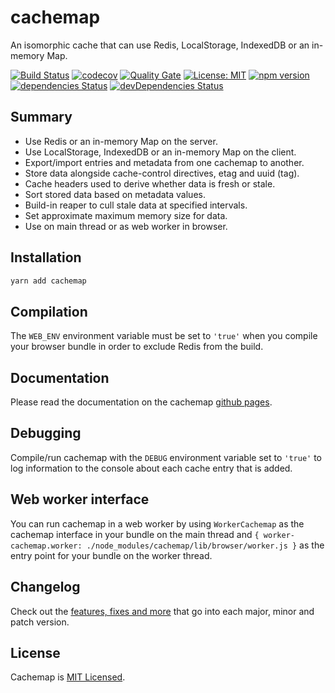 # cachemap

An isomorphic cache that can use Redis, LocalStorage, IndexedDB or an in-memory Map.

[![Build Status](https://travis-ci.org/bad-batch/cachemap.svg?branch=master)](https://travis-ci.org/bad-batch/cachemap)
[![codecov](https://codecov.io/gh/bad-batch/cachemap/branch/master/graph/badge.svg)](https://codecov.io/gh/bad-batch/cachemap)
[![Quality Gate](https://sonarcloud.io/api/project_badges/measure?project=sonarqube%3Acachemap&metric=alert_status)](https://sonarcloud.io/dashboard?id=sonarqube%3Acachemap)
[![License: MIT](https://img.shields.io/badge/License-MIT-yellow.svg)](LICENSE)
[![npm version](https://badge.fury.io/js/cachemap.svg)](https://badge.fury.io/js/cachemap)
[![dependencies Status](https://david-dm.org/bad-batch/cachemap/status.svg)](https://david-dm.org/bad-batch/cachemap)
[![devDependencies Status](https://david-dm.org/bad-batch/cachemap/dev-status.svg)](https://david-dm.org/bad-batch/cachemap?type=dev)

## Summary

* Use Redis or an in-memory Map on the server.
* Use LocalStorage, IndexedDB or an in-memory Map on the client.
* Export/import entries and metadata from one cachemap to another.
* Store data alongside cache-control directives, etag and uuid (tag).
* Cache headers used to derive whether data is fresh or stale.
* Sort stored data based on metadata values.
* Build-in reaper to cull stale data at specified intervals.
* Set approximate maximum memory size for data.
* Use on main thread or as web worker in browser.

## Installation

```bash
yarn add cachemap
```

## Compilation

The `WEB_ENV` environment variable must be set to `'true'` when you compile your browser bundle in order to exclude
Redis from the build.

## Documentation

Please read the documentation on the cachemap [github pages](https://bad-batch.github.io/cachemap).

## Debugging

Compile/run cachemap with the `DEBUG` environment variable set to `'true'` to log information to the console about each
cache entry that is added.

## Web worker interface

You can run cachemap in a web worker by using `WorkerCachemap` as the cachemap interface in your bundle on the main
thread and `{ worker-cachemap.worker: ./node_modules/cachemap/lib/browser/worker.js }` as the entry point for your
bundle on the worker thread.

## Changelog

Check out the [features, fixes and more](CHANGELOG.md) that go into each major, minor and patch version.

## License

Cachemap is [MIT Licensed](LICENSE).
